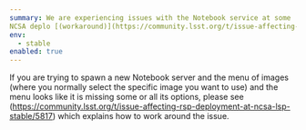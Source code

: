 ```yaml
---
summary: We are experiencing issues with the Notebook service at some
NCSA deplo [(workaround)](https://community.lsst.org/t/issue-affecting-rsp-deployment-at-ncsa-lsp-stable/5817).
env:
  - stable
enabled: true
---
```


If you are trying to spawn a new Notebook server and the menu of images
(where you normally select the specific image you want to use) and the
menu looks like it is missing some or all its options, please see
(https://community.lsst.org/t/issue-affecting-rsp-deployment-at-ncsa-lsp-stable/5817)
which explains how to work around the issue.